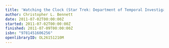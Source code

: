 ```yaml
---
title: 'Watching the Clock (Star Trek: Department of Temporal Investigations #1)'
author: Christopher L. Bennett
date: 2011-07-02T00:00:00Z
started: 2011-07-02T00:00:00Z
finished: 2011-07-09T00:00:00Z
isbn: "9781451606256"
openlibraryID: OL26151210M
---
```

